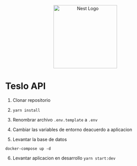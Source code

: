 <p align="center">
  <a href="http://nestjs.com/" target="blank"><img src="https://nestjs.com/img/logo-small.svg" width="200" alt="Nest Logo" /></a>
</p>

# Teslo API

1. Clonar repositorio

2. `yarn install`

3. Renombrar archivo `.env.template` a `.env`

4. Cambiar las variables de entorno deacuerdo a aplicacion

5. Levantar la base de datos

```
docker-compose up -d
```

6. Levantar aplicacion en desarrollo `yarn start:dev`
